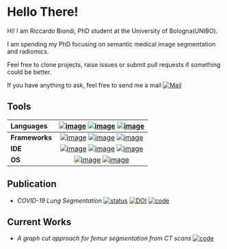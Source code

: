 # Hello There!

Hi! I am Riccardo Biondi,  PhD student at the University of
Bologna(UNIBO).

I am spending my PhD focusing on semantic medical image segmentation and radiomics.

Feel free to clone projects, raise issues or submit pull requests if something could be better.

If you have anything to ask, feel free to send me a mail [![Mail](https://img.shields.io/badge/riccardo.biondi7@unibo.it-0078D4?style=social&logo=microsoft-outlook)](mailto:riccardo.biondi7@unibo.it)

## Tools

 |**Languages**| [![image](https://img.shields.io/badge/Python-3776AB?style=flat&logo=python&logoColor=white)](https://www.python.org/) [![image](https://img.shields.io/badge/C%2B%2B-00599C?style=flat&logo=c%2B%2B&logoColor=white)](https://isocpp.org/) [![image](https://img.shields.io/badge/LaTeX-47A141?style=flat&logo=LaTeX&logoColor=white)](https://www.latex-project.org/)|
 |:--|:--:|
 |**Frameworks**| [![image](https://img.shields.io/badge/Jupyter-F37626.svg?&style=flat&logo=Jupyter&logoColor=white)](https://jupyter.org/) [![image](https://img.shields.io/badge/Git-F05032?style=flat&logo=git&logoColor=white)](https://git-scm.com/) [![image](https://img.shields.io/badge/conda-342B029.svg?&style=flat&logo=anaconda&logoColor=white)](https://docs.conda.io/en/latest/)|
|**IDE**| [![image](https://img.shields.io/badge/Atom-66595C?style=flat&logo=Atom&logoColor=white)](https://atom.io/) [![image](https://img.shields.io/badge/Spyder-838485?style=flat&logo=spyder%20ide&logoColor=maroon)](https://www.spyder-ide.org/) [![image](https://img.shields.io/badge/Overleaf-342B029?style=flat&logo=overleaf&logoColor=white)](https://it.overleaf.com/)|
|**OS**| [![image](https://img.shields.io/badge/Windows-0078D6?style=flat&logo=windows&logoColor=white)](https://www.microsoft.com/it-it/windows/) [![image](https://img.shields.io/badge/Ubuntu-E95420?style=flat&logo=ubuntu&logoColor=white)](https://ubuntu.com/)|

## Publication

 - *COVID-19 Lung Segmentation* [![status](https://joss.theoj.org/papers/31abd09499e0535e2d65cd40f4cb1766/status.svg)](https://joss.theoj.org/papers/31abd09499e0535e2d65cd40f4cb1766)  [![DOI](https://zenodo.org/badge/DOI/10.5281/zenodo.5535568.svg)](https://doi.org/10.5281/zenodo.5535568) [![code](http://img.shields.io/badge/code-CTLungSeg-blue.svg)](https://github.com/RiccardoBiondi/segmentation)


## Current Works

- *A graph cut approach for femur segmentation from CT scans* [![code](http://img.shields.io/badge/code-FemurSegmentation-blue.svg)](https://github.com/RiccardoBiondi/FemurSegmentation)
